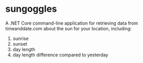 # sungoggles

A .NET Core command-line application for retrieving data from timeanddate.com about the sun for your location, including:
1. sunrise
2. sunset
3. day length
4. day length difference compared to yesterday
